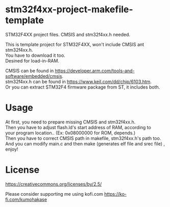 stm32f4xx-project-makefile-template
=====
STM32F4XX project files. CMSIS and stm32f4xx.h needed.  

This is template project for STM32F4XX, won't include CMSIS ant stm32f4xx.h.   
You have to download it too.  
Desined for load-in-RAM.  

CMSIS can be found in https://developer.arm.com/tools-and-software/embedded/cmsis.  
stm32f4xx.h can be found in https://www.keil.com/dd/chip/6103.htm.  
Or you can extract STM32F4 firmware package from ST, it includes both.  

Usage
=====
At first, you need to prepare missing CMSIS and stm32f4xx.h.  
Then you have to adjust flash.ld's start address of RAM, according to  
your program location.. (Ex: 0x08000000 for ROM, depends.)  
Then you have to correct CMSIS path in makefile, stm32f4xx.h's path too.   
And you can modify main.c and then make (generates elf file and srec file) , enjoy!  

License
====
https://creativecommons.org/licenses/by/2.5/

Please consider supporting me using kofi.com https://ko-fi.com/kumohakase
